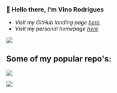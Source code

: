 ### 👋  Hello there, I'm Vino Rodrigues

- *Visit my GitHub landing page [here](http://vinorodrigues.github.io).*
- *Visit my personal homepage [here](https://vinorodrigues.com).*

[![](https://github-readme-stats.vercel.app/api?username=vinorodrigues)]()

## Some of my popular repo's:

[![](https://github-readme-stats.vercel.app/api/pin/?username=vinorodrigues&repo=bootstrap-dark)](https://github.com/vinorodrigues/bootstrap-dark)

[![](https://github-readme-stats.vercel.app/api/pin/?username=vinorodrigues&repo=bootstrap-dark-5)](https://github.com/vinorodrigues/bootstrap-dark-5)
